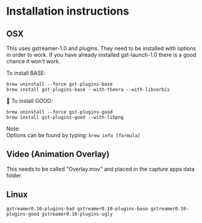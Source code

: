 # Installation instructions 
## OSX

This uses gstreamer-1.0 and plugins. They need to be installed with options in order to work. If you have already installed gst-launch-1.0 there is a good chance it won't work.

To install BASE:

    brew uninstall --force gst-plugins-base
    brew install gst-plugins-base --with-theora --with-libvorbis

To install GOOD:

    brew uninstall --force gst-plugins-good
    brew install gst-plugins-good --with-libpng

Note:  
Options can be found by typing: `brew info [formula]`

## Video (Animation Overlay)

This needs to be called "Overlay.mov" and placed in the capture apps data folder.

## Linux

    gstreamer0.10-plugins-bad gstreamer0.10-plugins-base gstreamer0.10-plugins-good gstreamer0.10-plugins-ugly



    
